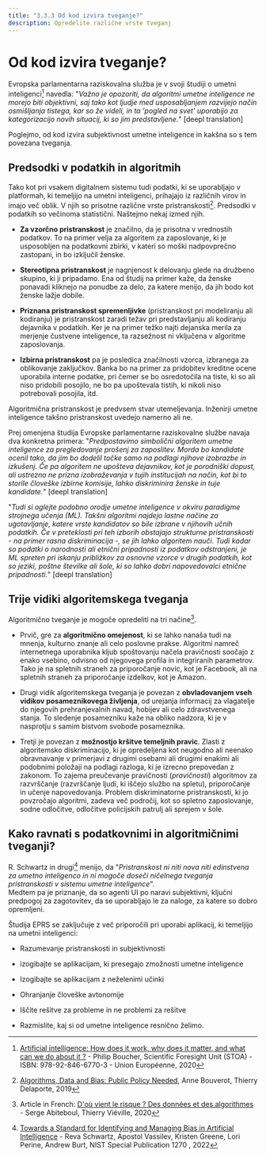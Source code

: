 ```yaml
---
title: "3.3.3 Od kod izvira tveganje?"
description: Opredelite različne vrste tveganj
---
```


# Od kod izvira tveganje?
Evropska parlamentarna raziskovalna služba je v svoji študiji o umetni inteligenci[^1] navedla: "*Važno je opozoriti, da algoritmi umetne inteligence ne morejo biti objektivni, saj tako kot ljudje med usposabljanjem razvijejo način osmišljanja tistega, kar so že videli, in ta 'pogled na svet' uporabijo za kategorizacijo novih situacij, ki so jim predstavljene.*" [deepl translation]

Poglejmo, od kod izvira subjektivnost umetne inteligence in kakšna so s tem povezana tveganja.

## Predsodki v podatkih in algoritmih

Tako kot pri vsakem digitalnem sistemu tudi podatki, ki se uporabljajo v platformah, ki temeljijo na umetni inteligenci, prihajajo iz različnih virov in imajo več oblik. V njih so prisotne različne vrste pristranskosti[^2]. Predsodki v podatkih so večinoma statistični. Naštejmo nekaj izmed njih.

- **Za vzorčno pristranskost** je značilno, da je prisotna v vrednostih podatkov. To na primer velja za algoritem za zaposlovanje, ki je usposobljen na podatkovni zbirki, v kateri so moški nadpovprečno zastopani, in bo izključil ženske.

- **Stereotipna pristranskost** je nagnjenost k delovanju glede na družbeno skupino, ki ji pripadamo. Ena od študij na primer kaže, da ženske ponavadi kliknejo na ponudbe za delo, za katere menijo, da jih bodo kot ženske lažje dobile.

- **Priznana pristranskost spremenljivke** (pristranskost pri modeliranju ali kodiranju) je pristranskost zaradi težav pri predstavljanju ali kodiranju dejavnika v podatkih. Ker je na primer težko najti dejanska merila za merjenje čustvene inteligence, ta razsežnost ni vključena v algoritme zaposlovanja.

- **Izbirna pristranskost** pa je posledica značilnosti vzorca, izbranega za oblikovanje zaključkov. Banka bo na primer za pridobitev kreditne ocene uporabila interne podatke, pri čemer se bo osredotočila na tiste, ki so ali niso pridobili posojilo, ne bo pa upoštevala tistih, ki nikoli niso potrebovali posojila, itd.

Algoritmična pristranskost je predvsem stvar utemeljevanja. Inženirji umetne inteligence takšno pristranskost uvedejo namerno ali ne.

Prej omenjena študija Evropske parlamentarne raziskovalne službe navaja dva konkretna primera: "*Predpostavimo simbolični algoritem umetne inteligence za pregledovanje prošenj za zaposlitev. Morda bo kandidate ocenil tako, da jim bo dodelil točke samo na podlagi njihove izobrazbe in izkušenj. Če pa algoritem ne upošteva dejavnikov, kot je porodniški dopust, ali ustrezno ne prizna izobraževanja v tujih institucijah na način, kot bi to storile človeške izbirne komisije, lahko diskriminira ženske in tuje kandidate.*" [deepl translation]

"*Tudi si oglejte podobno orodje umetne inteligence v okviru paradigme strojnega učenja (ML). Takšni algoritmi najdejo lastne načine za ugotavljanje, katere vrste kandidatov so bile izbrane v njihovih učnih podatkih. Če v preteklosti pri teh izborih obstajajo strukturne pristranskosti - na primer rasna diskriminacija -, se jih lahko algoritem nauči. Tudi kadar so podatki o narodnosti ali etnični pripadnosti iz podatkov odstranjeni, je ML spreten pri iskanju približkov za osnovne vzorce v drugih podatkih, kot so jeziki, poštne številke ali šole, ki so lahko dobri napovedovalci etnične pripadnosti.*" [deepl translation]

## Trije vidiki algoritemskega tveganja

Algoritmično tveganje je mogoče opredeliti na tri načine[^3].

- Prvič, gre za **algoritmično omejenost**, ki se lahko nanaša tudi na mnenja, kulturno znanje ali celo poslovne prakse. Algoritmi namreč internetnega uporabnika kljub spoštovanju načela pravičnosti soočajo z enako vsebino, odvisno od njegovega profila in integriranih parametrov. Tako je na spletnih straneh za priporočanje novic, kot je Facebook, ali na spletnih straneh za priporočanje izdelkov, kot je Amazon.

- Drugi vidik algoritemskega tveganja je povezan z **obvladovanjem vseh vidikov posameznikovega življenja**, od urejanja informacij za vlagatelje do njegovih prehranjevalnih navad, hobijev ali celo zdravstvenega stanja. To sledenje posamezniku kaže na obliko nadzora, ki je v nasprotju s samim bistvom svobode posameznika.

- Tretji je povezan z **možnostjo kršitve temeljnih pravic**. Zlasti z algoritemsko diskriminacijo, ki je opredeljena kot neugodno ali neenako obravnavanje v primerjavi z drugimi osebami ali drugimi enakimi ali podobnimi položaji na podlagi razloga, ki je izrecno prepovedan z zakonom. To zajema preučevanje pravičnosti (*pravičnosti*) algoritmov za razvrščanje (razvrščanje ljudi, ki iščejo službo na spletu), priporočanje in učenje napovedovanja. Problem diskriminatorne pristranskosti, ki jo povzročajo algoritmi, zadeva več področij, kot so spletno zaposlovanje, sodne odločitve, odločitve policijskih patrulj ali sprejem v šole.

## Kako ravnati s podatkovnimi in algoritmičnimi tveganji?

R. Schwartz in drugi[^4] menijo, da "*Pristranskost ni niti nova niti edinstvena za umetno inteligenco in ni mogoče doseči ničelnega tveganja pristranskosti v sistemu umetne inteligence*".  
Medtem pa je priznanje, da so agenti UI po naravi subjektivni, ključni predpogoj za zagotovitev, da se uporabljajo le za naloge, za katere so dobro opremljeni.

Študija EPRS se zaključuje z več priporočili pri uporabi aplikacij, ki temeljijo na umetni inteligenci:

- Razumevanje pristranskosti in subjektivnosti

- izogibajte se aplikacijam, ki presegajo zmožnosti umetne inteligence

- Izogibajte se aplikacijam z neželenimi učinki

- Ohranjanje človeške avtonomije

- Iščite rešitve za probleme in ne problemi za rešitve

- Razmislite, kaj si od umetne inteligence resnično želimo.

[^1]: [Artificial intelligence: How does it work, why does it matter, and what can we do about it ?](https://www.europarl.europa.eu/thinktank/en/document/EPRS_STU(2020)641547) - Philip Boucher, Scientific Foresight Unit (STOA) - ISBN: 978-92-846-6770-3 - Union Européenne, 2020

[^2]: [Algorithms, Data and Bias: Public Policy Needed](https://www.institutmontaigne.org/en/analysis/algorithms-data-and-bias-public-policy-needed?_wrapper_format=html), Anne Bouverot, Thierry Delaporte, 2019

[^3]: Article in French: [D'où vient le risque ? Des données et des algorithmes](https://www.lemonde.fr/blog/binaire/2020/02/05/les-plateformes-numeriques-un-foyer-pour-les-risques-donnees-et-algorithmes/) - Serge Abiteboul, Thierry Viéville, 2020

[^4]: [Towards a Standard for Identifying and Managing Bias in Artificial Intelligence](https://doi.org/10.6028/NIST.SP.1270) - Reva Schwartz, Apostol Vassilev, Kristen Greene, Lori Perine, Andrew Burt, NIST Special Publication 1270 , 2022

